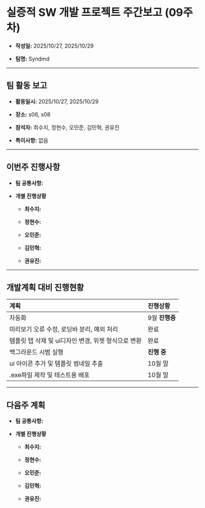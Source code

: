 # 실증적 SW 개발 프로젝트 주간보고 (09주차)
- **작성일:** 2025/10/27, 2025/10/29

- **팀명:** Syndmd

***

## 팀 활동 보고
- **활동일시:** 2025/10/27, 2025/10/29

- **장소:** s06, s08

- **참석자:** 최수지, 정현수, 오민준, 김민혁, 권유진

- **특이사항:** 없음

***

## 이번주 진행사항
- **팀 공통사항:** 

- **개별 진행상황**

  - **최수지:** 

  - **정현수:** 

  - **오민준:** 

  - **김민혁:** 

  - **권유진:** 

***

## 개발계획 대비 진행현황
|계획|진행상황|
|:---|:---|
|자동화|9월 **진행중**|
|미리보기 오류 수정, 로딩바 분리, 예외 처리|완료|
|템플릿 탭 삭제 및 ui디자인 변경, 위젯 형식으로 변환|완료|
|백그라운드 시범 실행|**진행 중**|
|ui 아이콘 추가 및 템플릿 썸네일 추출|10월 말|
|.exe파일 제작 및 테스트용 배포|10월 말|

***

## 다음주 계획
- **팀 공통사항:** 

- **개별 진행상황**

  - **최수지:** 

  - **정현수:** 

  - **오민준:** 

  - **김민혁:** 

  - **권유진:** 
